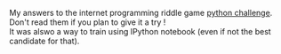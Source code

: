 My answers to the internet programming riddle game [python challenge](http://www.pythonchallenge.com/).  
Don't read them if you plan to give it a try !  
It was alswo a way to train using IPython notebook (even if not the best candidate for that).